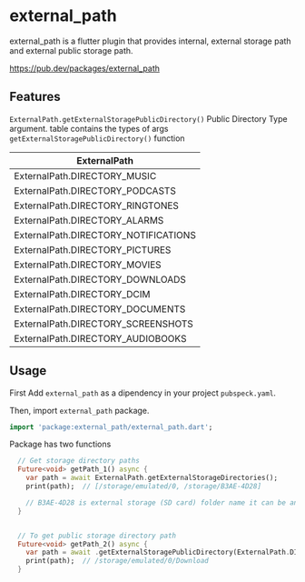 # external_path

external_path is a flutter plugin that provides internal, external storage path and external public storage path.

https://pub.dev/packages/external_path

## Features

`ExternalPath.getExternalStoragePublicDirectory()` Public Directory Type argument. table contains the types of args `getExternalStoragePublicDirectory()` function

| ExternalPath                         |
| ------------------------------------ |
| ExternalPath.DIRECTORY_MUSIC         |
| ExternalPath.DIRECTORY_PODCASTS      |
| ExternalPath.DIRECTORY_RINGTONES     |
| ExternalPath.DIRECTORY_ALARMS        |
| ExternalPath.DIRECTORY_NOTIFICATIONS |
| ExternalPath.DIRECTORY_PICTURES      |
| ExternalPath.DIRECTORY_MOVIES        |
| ExternalPath.DIRECTORY_DOWNLOADS     |
| ExternalPath.DIRECTORY_DCIM          |
| ExternalPath.DIRECTORY_DOCUMENTS     |
| ExternalPath.DIRECTORY_SCREENSHOTS   |
| ExternalPath.DIRECTORY_AUDIOBOOKS    |

## Usage

First Add `external_path` as a dipendency in your project `pubspeck.yaml`.

Then, import `external_path` package.

```dart
import 'package:external_path/external_path.dart';
```

Package has two functions

```dart
  // Get storage directory paths
  Future<void> getPath_1() async {
    var path = await ExternalPath.getExternalStorageDirectories();
    print(path);  // [/storage/emulated/0, /storage/B3AE-4D28]

    // B3AE-4D28 is external storage (SD card) folder name it can be any.
  }


  // To get public storage directory path
  Future<void> getPath_2() async {
    var path = await .getExternalStoragePublicDirectory(ExternalPath.DIRECTORY_DOWNLOADS);
    print(path);  // /storage/emulated/0/Download
  }
```
